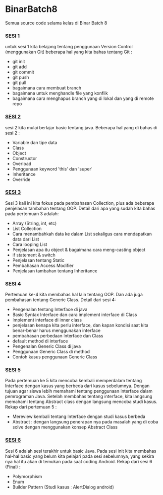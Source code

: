 # BinarBatch8
Semua source code selama kelas di Binar Batch 8

### SESI 1
untuk sesi 1 kita belajang tentang penggunaan Version Control (menggunakan Git)
beberapa hal yang kita bahas tentang Git :
- git init
- git add
- git commit
- git push
- git pull
- bagaimana cara membuat branch
- bagaimana untuk menghandle file yang konflik
- bagaimana cara menghapus branch yang di lokal dan yang di remote repo

### [SESI 2](https://github.com/ANNASBlackHat/BinarBatch8/tree/master/Sesi2)
sesi 2 kita mulai berlajar basic tentang java. Beberapa hal yang di bahas di sesi 2 :
- Variable dan tipe data
- Class
- Object
- Constructor
- Overload
- Penggunaan keyword 'this' dan 'super'
- Inheritance
- Override

### [SESI 3](https://github.com/ANNASBlackHat/BinarBatch8/tree/master/Sesi3)
Sesi 3 kali ini kita fokus pada pembahasan Collection, plus ada beberapa penjelasan tambahan tentang OOP. Detail dari apa yang sudah kita bahas pada pertemuan 3 adalah:
- Array (String, int, etc)
- List Collection
- Cara menambahkah data ke dalam List sekaligus cara mendapatkan data dari List
- Cara looping List 
- Penjelasan apa itu object & bagaimana cara meng-casting object
- if statement & switch
- Penjelasan tentang Static
- Pembahasan Access Modifier
- Penjelasan tambahan tentang Inheritance

### [SESI 4](https://github.com/ANNASBlackHat/BinarBatch8/tree/master/Sesi4)
Pertemuan ke-4 kita membahas hal lain tentang OOP. Dan ada juga pembahasan tentang Generic Class. Detail dari sesi 4:
- Pengenalan tentang Interface di java
- Basic Syntax Interface dan cara implement interface di Class
- Implement interface di inner class
- penjelasan kenapa kita perlu interface, dan kapan kondisi saat kita benar-benar harus menggunakan interface
- pembahasan perbedaan Interface dan Class
- default method di interface
- Pengenalan Generic Class di java
- Penggunaan Generic Class di method
- Contoh kasus penggunaan Generic Class

### [SESI 5](https://github.com/ANNASBlackHat/BinarBatch8/tree/master/Sesi5)
Pada pertemuan ke 5 kita mencoba kembali memperdalam tentang Interface dengan kasus yang berbeda dari kasus sebelumnya. Dengan tujuan agar siswa lebih memahami tentang penggunaan Interface dalam pemrograman Java. Setelah membahas tentang interface, kita langsung memahami tentang Abstract class dengan langsung mencoba studi kasus.
Rekap dari pertemuan 5 :
- Mereview kembali tentang Interface dengan studi kasus berbeda
- Abstract : dengan langsung penerapan nya pada masalah yang di coba solve dengan menggunakan konsep Abstract Class

### [SESI 6](https://github.com/ANNASBlackHat/BinarBatch8/tree/master/Sesi6)
Sesi 6 adalah sesi terakhir untuk basic Java. Pada sesi init kita membahas hal-hal basic yang belum kita pelajari pada sesi sebelumnya, yang sekira nya hal itu akan di temukan pada saat coding Android.
Rekap dari sesi 6 (Final) :
- Polymorphism
- Enum
- Builder Pattern (Studi kasus : AlertDialog android)
